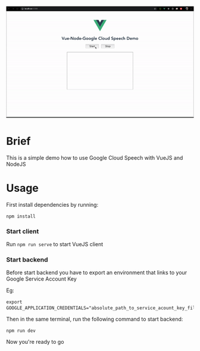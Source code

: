 <h1 align="center">
  <div>
    <img src="./demo.gif" />
  </div>
</h1>

# Brief
This is a simple demo how to use Google Cloud Speech with VueJS and NodeJS

# Usage
First install dependencies by running:
```
npm install
```

### Start client
Run `npm run serve` to start VueJS client

### Start backend
Before start backend you have to export an environment that links to your Google Service Account Key

Eg:
```
export GOOGLE_APPLICATION_CREDENTIALS="absolute_path_to_service_acount_key_file"
```
Then in the same terminal, run the following command to start backend:
```
npm run dev
```

Now you're ready to go